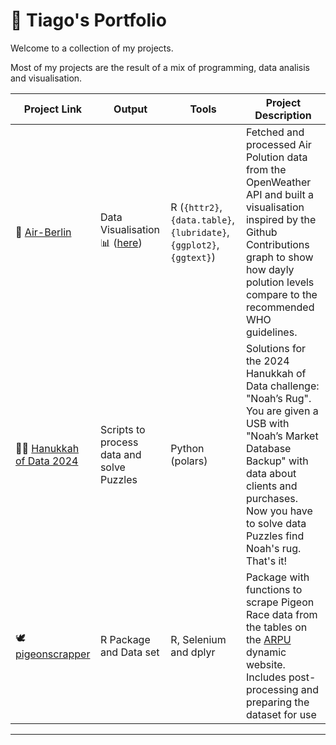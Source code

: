 # 👾 Tiago's Portfolio

Welcome to a collection of my projects. 

Most of my projects are the result of a mix of programming, data analisis and visualisation. 

| Project Link | Output | Tools | Project Description | 
|---|---|---|---|
| 🌁 [Air-Berlin](https://github.com/tau31/air-berlin) | Data Visualisation 📊 ([here](https://github.com/tau31/air-berlin/blob/main/plots/tile_plot.png)) | R (`{httr2}`, `{data.table}`, `{lubridate}`, `{ggplot2}`, `{ggtext}`) | Fetched and processed Air Polution data from the OpenWeather API and built a visualisation inspired by the Github Contributions graph to show how dayly polution levels compare to the recommended WHO guidelines. |
|🕵️‍♂️ [Hanukkah of Data 2024](https://github.com/tau31/h_of_data_2024)|Scripts to process data and solve Puzzles|Python (polars) |Solutions for the 2024 Hanukkah of Data challenge: "Noah’s Rug". You are given a USB with "Noah’s Market Database Backup" with data about clients and purchases. Now you have to solve data Puzzles find Noah's rug. That's it!|
|🕊️[pigeonscrapper](https://github.com/tau31/pigeonscraper)|R Package and Data set|R, Selenium and dplyr|Package with functions to scrape Pigeon Race data from the tables on the [ARPU](https://pigeon-ndb.com/races/) dynamic website. Includes post-processing and preparing the dataset for use|

***
